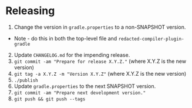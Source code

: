 Releasing
=========

1. Change the version in `gradle.properties` to a non-SNAPSHOT version.
  * Note - do this in both the top-level file and `redacted-compiler-plugin-gradle`
2. Update `CHANGELOG.md` for the impending release.
3. `git commit -am "Prepare for release X.Y.Z."` (where X.Y.Z is the new version)
4. `git tag -a X.Y.Z -m "Version X.Y.Z"` (where X.Y.Z is the new version)
5. `./publish`
6. Update `gradle.properties` to the next SNAPSHOT version.
7. `git commit -am "Prepare next development version."`
8. `git push && git push --tags`
